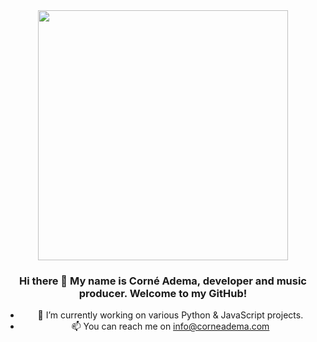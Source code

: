 <div id="header" align="center">
  <img src="https://corneadema.com/avatar.jpg" width="400"/>

### Hi there 👋 My name is Corné Adema, developer and music producer. Welcome to my GitHub!

- 🔭 I’m currently working on various Python & JavaScript projects.
- 📫 You can reach me on info@corneadema.com

<!--
**0xcorne/0xcorne** is a ✨ _special_ ✨ repository because its `README.md` (this file) appears on your GitHub profile.

Here are some ideas to get you started:

- 🔭 I’m currently working on ...
- 🌱 I’m currently learning ...
- 👯 I’m looking to collaborate on ...
- 🤔 I’m looking for help with ...
- 💬 Ask me about ...
- 📫 How to reach me: ...
- 😄 Pronouns: ...
- ⚡ Fun fact: ...
-->
